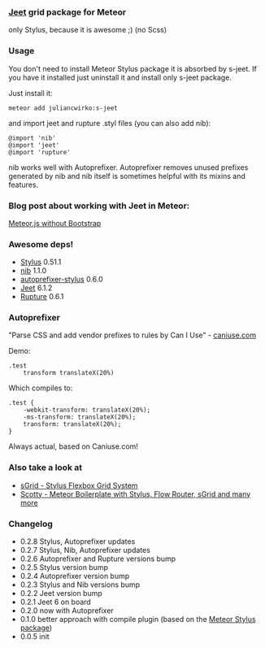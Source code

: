 ### [Jeet](http://jeet.gs) grid package for Meteor

only Stylus, because it is awesome ;) (no Scss)

### Usage

You don't need to install Meteor Stylus package it is absorbed by s-jeet.
If you have it installed just uninstall it and install only s-jeet package.

Just install it:

````meteor add juliancwirko:s-jeet````

and import jeet and rupture .styl files (you can also add nib):


    @import 'nib'
    @import 'jeet'
    @import 'rupture'

nib works well with Autoprefixer.
Autoprefixer removes unused prefixes generated by nib and nib itself is sometimes helpful with its mixins and features.

### Blog post about working with Jeet in Meteor:

[Meteor.js without Bootstrap](http://julian.io/meteor-js-without-bootstrap/)

### Awesome deps!

- [Stylus](http://learnboost.github.io/stylus/) 0.51.1
- [nib](http://visionmedia.github.io/nib/) 1.1.0
- [autoprefixer-stylus](https://github.com/jenius/autoprefixer-stylus) 0.6.0
- [Jeet](https://github.com/mojotech/jeet) 6.1.2
- [Rupture](https://github.com/jenius/rupture) 0.6.1

### Autoprefixer

"Parse CSS and add vendor prefixes to rules by Can I Use" - [caniuse.com](http://caniuse.com)

Demo:

    .test
        transform translateX(20%)


Which compiles to:

    .test {
        -webkit-transform: translateX(20%);
        -ms-transform: translateX(20%);
        transform: translateX(20%);
    }


Always actual, based on Caniuse.com!

### Also take a look at

- [sGrid - Stylus Flexbox Grid System](http://s-grid.meteor.com)
- [Scotty - Meteor Boilerplate with Stylus, Flow Router, sGrid and many more](https://github.com/juliancwirko/scotty)

### Changelog

- 0.2.8 Stylus, Autoprefixer updates
- 0.2.7 Stylus, Nib, Autoprefixer updates
- 0.2.6 Autoprefixer and Rupture versions bump
- 0.2.5 Stylus version bump
- 0.2.4 Autoprefixer version bump
- 0.2.3 Stylus and Nib versions bump
- 0.2.2 Jeet version bump
- 0.2.1 Jeet 6 on board
- 0.2.0 now with Autoprefixer
- 0.1.0 better approach with compile plugin (based on the [Meteor Stylus package](https://github.com/meteor/meteor/tree/devel/packages/stylus))
- 0.0.5 init
